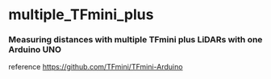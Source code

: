 # multiple_TFmini_plus
### Measuring distances with multiple TFmini plus LiDARs with one Arduino UNO

reference
https://github.com/TFmini/TFmini-Arduino
